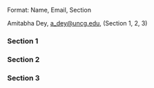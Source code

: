 Format: Name, Email, Section

Amitabha Dey, a_dey@uncg.edu, (Section 1, 2, 3)

### Section 1



### Section 2



### Section 3

